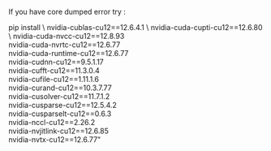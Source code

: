 If you have core dumped error try :

pip install \\
nvidia-cublas-cu12==12.6.4.1 \\
nvidia-cuda-cupti-cu12==12.6.80 \\
nvidia-cuda-nvcc-cu12==12.8.93 \
nvidia-cuda-nvrtc-cu12==12.6.77 \
nvidia-cuda-runtime-cu12==12.6.77 \
nvidia-cudnn-cu12==9.5.1.17 \
nvidia-cufft-cu12==11.3.0.4 \
nvidia-cufile-cu12==1.11.1.6 \
nvidia-curand-cu12==10.3.7.77 \
nvidia-cusolver-cu12==11.7.1.2 \
nvidia-cusparse-cu12==12.5.4.2 \
nvidia-cusparselt-cu12==0.6.3 \
nvidia-nccl-cu12==2.26.2 \
nvidia-nvjitlink-cu12==12.6.85 \
nvidia-nvtx-cu12==12.6.77"
